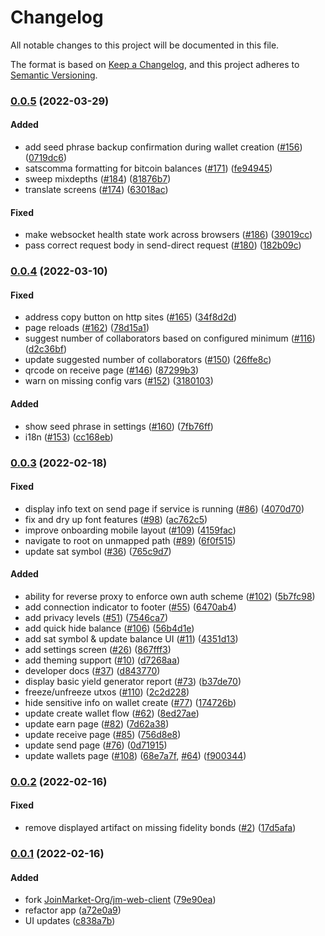 # Changelog

All notable changes to this project will be documented in this file.

The format is based on [Keep a Changelog](https://keepachangelog.com/en/1.0.0/),
and this project adheres to [Semantic Versioning](https://semver.org/spec/v2.0.0.html).

### [0.0.5](https://github.com/joinmarket-webui/joinmarket-webui/compare/v0.0.4...v0.0.5) (2022-03-29)

#### Added

* add seed phrase backup confirmation during wallet creation ([#156](https://github.com/joinmarket-webui/joinmarket-webui/issues/156)) ([0719dc6](https://github.com/joinmarket-webui/joinmarket-webui/commit/0719dc62359387282363e0f3e658106d64c4051f))
* satscomma formatting for bitcoin balances ([#171](https://github.com/joinmarket-webui/joinmarket-webui/issues/171)) ([fe94945](https://github.com/joinmarket-webui/joinmarket-webui/commit/fe94945f2ae95a96f011cddf4d7a8604c1e76d2e))
* sweep mixdepths ([#184](https://github.com/joinmarket-webui/joinmarket-webui/issues/184)) ([81876b7](https://github.com/joinmarket-webui/joinmarket-webui/commit/81876b72146e2ab5c69ef52ccc183576a5929a34))
* translate screens ([#174](https://github.com/joinmarket-webui/joinmarket-webui/issues/174)) ([63018ac](https://github.com/joinmarket-webui/joinmarket-webui/commit/63018ac96b8dd743ef47cb9a9a010f773f1542e4))

#### Fixed

* make websocket health state work across browsers ([#186](https://github.com/joinmarket-webui/joinmarket-webui/issues/186)) ([39019cc](https://github.com/joinmarket-webui/joinmarket-webui/commit/39019ccbb668637b20c7220277b9b3cfcb6a7942))
* pass correct request body in send-direct request ([#180](https://github.com/joinmarket-webui/joinmarket-webui/issues/180)) ([182b09c](https://github.com/joinmarket-webui/joinmarket-webui/commit/182b09c359e492531c3be7a1ad6d91310c7c5546))

### [0.0.4](https://github.com/joinmarket-webui/joinmarket-webui/compare/v0.0.3...v0.0.4) (2022-03-10)

#### Fixed

* address copy button on http sites ([#165](https://github.com/joinmarket-webui/joinmarket-webui/issues/165)) ([34f8d2d](https://github.com/joinmarket-webui/joinmarket-webui/commit/34f8d2dc2b2fb50def6ed3e316e50db769f84154))
* page reloads ([#162](https://github.com/joinmarket-webui/joinmarket-webui/issues/162)) ([78d15a1](https://github.com/joinmarket-webui/joinmarket-webui/commit/78d15a1a30c5bc755085820bbd85d02056c78eeb))
* suggest number of collaborators based on configured minimum ([#116](https://github.com/joinmarket-webui/joinmarket-webui/issues/116)) ([d2c36bf](https://github.com/joinmarket-webui/joinmarket-webui/commit/d2c36bfc65311163f05c7415993a09c5d5131f82))
* update suggested number of collaborators ([#150](https://github.com/joinmarket-webui/joinmarket-webui/issues/150)) ([26ffe8c](https://github.com/joinmarket-webui/joinmarket-webui/commit/26ffe8cdeb2146a757c90d05b67d3304485af918))
* qrcode on receive page ([#146](https://github.com/joinmarket-webui/joinmarket-webui/issues/146)) ([87299b3](https://github.com/joinmarket-webui/joinmarket-webui/commit/87299b3268fbcb3710ce81cf3db8419325994138))
* warn on missing config vars ([#152](https://github.com/joinmarket-webui/joinmarket-webui/issues/152)) ([3180103](https://github.com/joinmarket-webui/joinmarket-webui/commit/3180103da67f70dfd2030cc9db403d30a58a1b4a))

#### Added

* show seed phrase in settings ([#160](https://github.com/joinmarket-webui/joinmarket-webui/issues/160)) ([7fb76ff](https://github.com/joinmarket-webui/joinmarket-webui/commit/7fb76ff5d54a03e3ef0763e94f3f10bc3e73c503))
* i18n ([#153](https://github.com/joinmarket-webui/joinmarket-webui/issues/153)) ([cc168eb](https://github.com/joinmarket-webui/joinmarket-webui/commit/cc168eb49faf7495bc653ff104f6cac1c090dbbe))

### [0.0.3](https://github.com/joinmarket-webui/joinmarket-webui/compare/v0.0.2...v0.0.3) (2022-02-18)

#### Fixed

* display info text on send page if service is running ([#86](https://github.com/joinmarket-webui/joinmarket-webui/issues/86)) ([4070d70](https://github.com/joinmarket-webui/joinmarket-webui/commit/4070d7026c0ba7eac7fca02a3c14c65da510f67b))
* fix and dry up font features ([#98](https://github.com/joinmarket-webui/joinmarket-webui/issues/98)) ([ac762c5](https://github.com/joinmarket-webui/joinmarket-webui/commit/ac762c520486e33fc493b3de59ad8b02f6aa5332))
* improve onboarding mobile layout ([#109](https://github.com/joinmarket-webui/joinmarket-webui/issues/109)) ([4159fac](https://github.com/joinmarket-webui/joinmarket-webui/commit/4159fac2303233faa93c57c2e2cec9faa3b8fbd6))
* navigate to root on unmapped path ([#89](https://github.com/joinmarket-webui/joinmarket-webui/issues/89)) ([6f0f515](https://github.com/joinmarket-webui/joinmarket-webui/commit/6f0f515e87c177c8e5bf71009782497f779eac83))
* update sat symbol ([#36](https://github.com/joinmarket-webui/joinmarket-webui/issues/36)) ([765c9d7](https://github.com/joinmarket-webui/joinmarket-webui/commit/765c9d7315f96843cefeddbe51b49682f652ea2a))

#### Added

* ability for reverse proxy to enforce own auth scheme ([#102](https://github.com/joinmarket-webui/joinmarket-webui/issues/102)) ([5b7fc98](https://github.com/joinmarket-webui/joinmarket-webui/commit/5b7fc982e5241219e5f43fd5cd77f1d9a65abbfe))
* add connection indicator to footer ([#55](https://github.com/joinmarket-webui/joinmarket-webui/issues/55)) ([6470ab4](https://github.com/joinmarket-webui/joinmarket-webui/commit/6470ab431627c091a40016b9baa2516157ca5ba2))
* add privacy levels ([#51](https://github.com/joinmarket-webui/joinmarket-webui/issues/51)) ([7546ca7](https://github.com/joinmarket-webui/joinmarket-webui/commit/7546ca74d44369c4d8dba6961b4d441bd98edb09))
* add quick hide balance ([#106](https://github.com/joinmarket-webui/joinmarket-webui/issues/106)) ([56b4d1e](https://github.com/joinmarket-webui/joinmarket-webui/commit/56b4d1e64f51dbe243d5b9877800c94caa5f0fa9))
* add sat symbol & update balance UI ([#11](https://github.com/joinmarket-webui/joinmarket-webui/issues/11)) ([4351d13](https://github.com/joinmarket-webui/joinmarket-webui/commit/4351d1380e3a3d7ba872dce1f2281d192ad095ec))
* add settings screen ([#26](https://github.com/joinmarket-webui/joinmarket-webui/issues/26)) ([867fff3](https://github.com/joinmarket-webui/joinmarket-webui/commit/867fff330bac37c4c741ca528e7f9ffa0511d2fd))
* add theming support ([#10](https://github.com/joinmarket-webui/joinmarket-webui/issues/10)) ([d7268aa](https://github.com/joinmarket-webui/joinmarket-webui/commit/d7268aa70c54fa08a094b0e4c1e8eb2c88e00c77))
* developer docs ([#37](https://github.com/joinmarket-webui/joinmarket-webui/issues/37)) ([d843770](https://github.com/joinmarket-webui/joinmarket-webui/commit/d84377071a87c2011b5fe1bc957243f491f66cfd))
* display basic yield generator report ([#73](https://github.com/joinmarket-webui/joinmarket-webui/issues/73)) ([b37de70](https://github.com/joinmarket-webui/joinmarket-webui/commit/b37de7083ecb9575d798a2df2aa69a6d21dba0a0))
* freeze/unfreeze utxos ([#110](https://github.com/joinmarket-webui/joinmarket-webui/issues/110)) ([2c2d228](https://github.com/joinmarket-webui/joinmarket-webui/commit/2c2d22875422771ffc2962f584ba60db78c8398d))
* hide sensitive info on wallet create ([#77](https://github.com/joinmarket-webui/joinmarket-webui/issues/77)) ([174726b](https://github.com/joinmarket-webui/joinmarket-webui/commit/174726b74fd889980c124b9d56e2c1d1766e8a2f))
* update create wallet flow ([#62](https://github.com/joinmarket-webui/joinmarket-webui/issues/62)) ([8ed27ae](https://github.com/joinmarket-webui/joinmarket-webui/commit/8ed27ae745f46ffda246006b5f7ba549493aa39b))
* update earn page ([#82](https://github.com/joinmarket-webui/joinmarket-webui/issues/82)) ([7d62a38](https://github.com/joinmarket-webui/joinmarket-webui/commit/7d62a3820a83103a691633c8030bc26312e8310d))
* update receive page ([#85](https://github.com/joinmarket-webui/joinmarket-webui/issues/85)) ([756d8e8](https://github.com/joinmarket-webui/joinmarket-webui/commit/756d8e8a93185933d0a92713f92bf92f7ccdf664))
* update send page ([#76](https://github.com/joinmarket-webui/joinmarket-webui/issues/76)) ([0d71915](https://github.com/joinmarket-webui/joinmarket-webui/commit/0d71915180dafb03ce69c8ba82c3c76fa5b2db46))
* update wallets page ([#108](https://github.com/joinmarket-webui/joinmarket-webui/issues/108)) ([68e7a7f](https://github.com/joinmarket-webui/joinmarket-webui/commit/68e7a7fab85015efcdbcebad38c0e04ceb2024fc), [#64](https://github.com/joinmarket-webui/joinmarket-webui/issues/64)) ([f900344](https://github.com/joinmarket-webui/joinmarket-webui/commit/f90034454920fb77ddb7fedcbe3e92f1bb994322))

### [0.0.2](https://github.com/joinmarket-webui/joinmarket-webui/compare/v0.0.1...v0.0.2) (2022-02-16)

#### Fixed

* remove displayed artifact on missing fidelity bonds ([#2](https://github.com/joinmarket-webui/joinmarket-webui/pull/2)) ([17d5afa](https://github.com/joinmarket-webui/joinmarket-webui/commit/17d5afaa578b6390a27a1d195dd31523f5228546))

### [0.0.1](https://github.com/joinmarket-webui/joinmarket-webui/compare/2b9704d...v0.0.1) (2022-02-16)

#### Added

* fork [JoinMarket-Org/jm-web-client](https://github.com/JoinMarket-Org/jm-web-client) ([79e90ea](https://github.com/joinmarket-webui/joinmarket-webui/commit/79e90eadaa772689d30bbc7e9107887dad331183))
* refactor app ([a72e0a9](https://github.com/joinmarket-webui/joinmarket-webui/commit/a72e0a97c1d4c425f8ad1d6f928f985d464aa59d))
* UI updates ([c838a7b](https://github.com/joinmarket-webui/joinmarket-webui/commit/c838a7b9dab915c8a20655f63430837ecea4f290))
